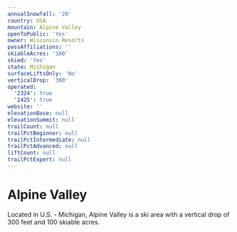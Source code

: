 ```yaml
---
annualSnowfall: '20'
country: USA
mountain: Alpine Valley
openToPublic: 'Yes'
owner: Wisconsin Resorts
passAffiliations: ''
skiableAcres: '100'
skied: 'Yes'
state: Michigan
surfaceLiftsOnly: 'No'
verticalDrop: '300'
operated:
  '2324': true
  '2425': true
website: ''
elevationBase: null
elevationSummit: null
trailCount: null
trailPctBeginner: null
trailPctIntermediate: null
trailPctAdvanced: null
liftCount: null
trailPctExpert: null
---
```



# Alpine Valley

Located in U.S. - Michigan, Alpine Valley is a ski area with a vertical drop of 300 feet and 100 skiable acres.
